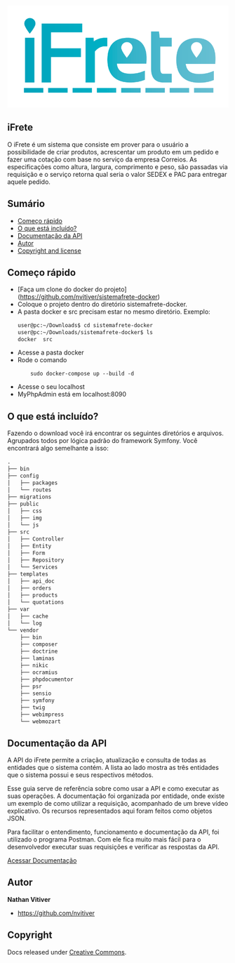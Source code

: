 <p align="center">
    <img src="public/img/ifrete_main_logo.png" alt="iFrete logo">
</p>

## iFrete

O iFrete é um sistema que consiste em prover para o usuário a possibilidade de criar produtos, acrescentar um produto em um pedido e fazer uma cotação com base no serviço da empresa Correios. As especificações como altura, largura, comprimento e peso, são passadas via requisição e o serviço retorna qual seria o valor SEDEX e PAC para entregar aquele pedido.  


## Sumário

- [Começo rápido](#começo-rapido)
- [O que está incluído?](#o-que-esta-incluído)
- [Documentação da API](#documentacao-da-api)
- [Autor](#autor)
- [Copyright and license](#copyright-and-license)


## Começo rápido
- [Faça um clone do docker do projeto] (https://github.com/nvitiver/sistemafrete-docker)
- Coloque o projeto dentro do diretório sistemafrete-docker.
- A pasta docker e src precisam estar no mesmo diretório. Exemplo:
    ```
    user@pc:~/Downloads$ cd sistemafrete-docker 
    user@pc:~/Downloads/sistemafrete-docker$ ls
    docker  src
    ```
- Acesse a pasta docker
- Rode o comando 
    ```
        sudo docker-compose up --build -d
    ``` 
- Acesse o seu localhost
- MyPhpAdmin está em localhost:8090

## O que está incluído?

Fazendo o download você irá encontrar os seguintes diretórios e arquivos. Agrupados todos por lógica padrão do framework Symfony. Você encontrará algo semelhante a isso: 

```
.
├── bin
├── config
│   ├── packages
│   └── routes
├── migrations
├── public
│   ├── css
│   ├── img
│   └── js
├── src
│   ├── Controller
│   ├── Entity
│   ├── Form
│   ├── Repository
│   └── Services
├── templates
│   ├── api_doc
│   ├── orders
│   ├── products
│   └── quotations
├── var
│   ├── cache
│   └── log
└── vendor
    ├── bin
    ├── composer
    ├── doctrine
    ├── laminas
    ├── nikic
    ├── ocramius
    ├── phpdocumentor
    ├── psr
    ├── sensio
    ├── symfony
    ├── twig
    ├── webimpress
    └── webmozart
```



## Documentação da API

A API do iFrete permite a criação, atualização e consulta de todas as entidades que o sistema contém. A lista ao lado mostra as três entidades que o sistema possui e seus respectivos métodos.

Esse guia serve de referência sobre como usar a API e como executar as suas operações. A documentação foi organizada por entidade, onde existe um exemplo de como utilizar a requisição, acompanhado de um breve vídeo explicativo. Os recursos representados aqui foram feitos como objetos JSON.

Para facilitar o entendimento, funcionamento e documentação da API, foi utilizado o programa Postman. Com ele fica muito mais fácil para o desenvolvedor executar suas requisições e verificar as respostas da API.


[Acessar Documentação](https://documenter.getpostman.com/view/11939856/T17KenFH?version=latest)


## Autor

**Nathan Vitiver**

- <https://github.com/nvitiver>



## Copyright

Docs released under [Creative Commons](https://creativecommons.org/licenses/by/3.0/).
